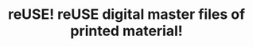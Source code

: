---
abstract: null
creators:
- Altenhöner, Reinhard
date: null
document_url: https://services.phaidra.univie.ac.at/api/object/o:295024/download
grand_parent: iPRES
institutions: []
keywords:
- beijing
landing_page_url: https://phaidra.univie.ac.at/o:295024
language: eng
layout: publication
license: CC BY-SA 3.0 AT
notes_url: null
parent: iPRES 2004
presentation_url: null
publication_type: presentation
size: 48876
source_name: iPRES
title: reUSE! reUSE digital master files of printed material!
year: 2004
---